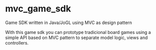 mvc_game_sdk
============

Game SDK written in Java/JoGL using MVC as design pattern

With this game sdk you can prototype tradicional board games using a simple API based on MVC pattern to separate model logic, views and controllers.
